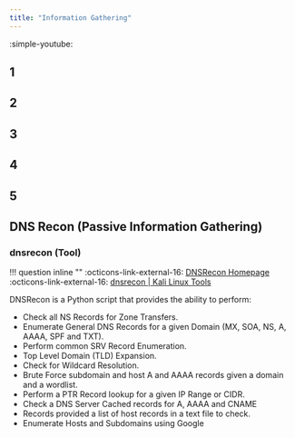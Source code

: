 ```yaml
---
title: "Information Gathering"
---
```


:simple-youtube:
## 1
## 2
## 3
## 4
## 5

## DNS Recon (Passive Information Gathering)

### dnsrecon (Tool)
!!! question inline ""
    :octicons-link-external-16: [DNSRecon Homepage](https://github.com/darkoperator/dnsrecon)  
    :octicons-link-external-16: [dnsrecon | Kali Linux Tools](https://www.kali.org/tools/dnsrecon/)

DNSRecon is a Python script that provides the ability to perform:

- Check all NS Records for Zone Transfers.
- Enumerate General DNS Records for a given Domain (MX, SOA, NS, A, AAAA, SPF and TXT).
- Perform common SRV Record Enumeration.
- Top Level Domain (TLD) Expansion.
- Check for Wildcard Resolution.
- Brute Force subdomain and host A and AAAA records given a domain and a wordlist.
- Perform a PTR Record lookup for a given IP Range or CIDR.
- Check a DNS Server Cached records for A, AAAA and CNAME
- Records provided a list of host records in a text file to check.
- Enumerate Hosts and Subdomains using Google
